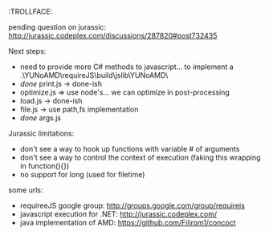 :TROLLFACE:

pending question on jurassic: http://jurassic.codeplex.com/discussions/287820#post732435

Next steps:

* need to provide more C# methods to javascript... to implement a .\YUNoAMD\requireJS\build\jslib\YUNoAMD\
* *done* print.js -> done-ish
* optimize.js =>  use node's...  we can optimize in post-processing
* load.js -> done-ish
* file.js ->  use path,fs implementation
* *done* args.js 


Jurassic limitations:

* don't see a way to hook up functions with variable # of arguments
* don't see a way to control the context of execution (faking this wrapping in function(){})
* no support for long (used for filetime)  
  
  
some urls:

* requireeJS google group: http://groups.google.com/group/requirejs
* javascript execution for .NET:  http://jurassic.codeplex.com/ 
* java implementation of AMD: https://github.com/Filirom1/concoct